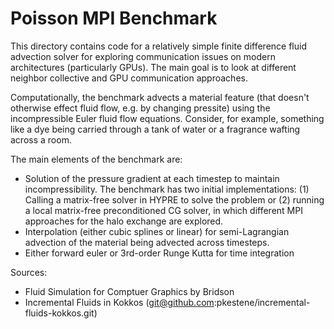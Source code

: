 # Poisson MPI Benchmark
This directory contains code for a relatively simple finite difference 
fluid advection solver for exploring communication issues on modern architectures
(particularly GPUs). The main goal is to look at different neighbor collective
and GPU communication approaches.

Computationally, the benchmark advects a material feature (that doesn't otherwise effect
fluid flow, e.g. by changing pressite) using the incompressible Euler fluid flow equations. 
Consider, for example, something like a dye being carried through a tank of water or a 
fragrance wafting across a room. 

The main elements of the benchmark are:
  * Solution of the pressure gradient at each timestep to maintain 
    incompressibility. The benchmark has two initial implementations:
    (1) Calling a matrix-free solver in HYPRE to solve the problem or (2)
    running a local matrix-free preconditioned CG solver, in which different
    MPI approaches for the halo exchange are explored.
  * Interpolation (either cubic splines or linear) for semi-Lagrangian 
    advection of the material being advected across timesteps.
  * Either forward euler or 3rd-order Runge Kutta for time integration

Sources:
  - Fluid Simulation for Comptuer Graphics by Bridson
  - Incremental Fluids in Kokkos (git@github.com:pkestene/incremental-fluids-kokkos.git)
